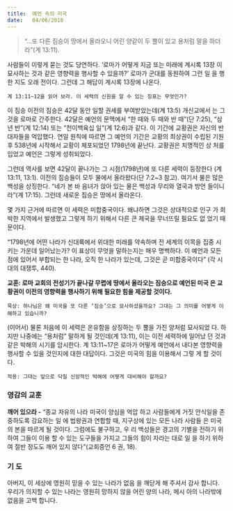 ```yaml
---
title:  예언 속의 미국
date:   04/06/2018
---
```


> <p></p>
> “…또 다른 짐승이 땅에서 올라오니 어린 양같이 두 뿔이 있고 용처럼 말을 하더라”(계 13:11).

사람들이 이렇게 묻는 것도 당연하다. ‘로마가 어떻게 지금 또는 미래에 계시록 13장
이 묘사하는 것과 같은 영향력을 행사할 수 있을까?’ 로마가 군대를 동원하여 그런 일
을 행한 지도 오래 전이다. 그런데 그 해답이 계시록 13장에 나온다.

`계 13:11~12을 읽어 보라. 이 세력의 신원을 알 수 있는 징표는 무엇인가?`

이 짐승 이전의 짐승은 42달 동안 일할 권세를 부여받았는데(계 13:5) 개신교에서
는 그것을 로마로 간주한다. 42달은 예언의 문맥에서 “한 때와 두 때와 반 때”(단 7:25),
“삼년 반”(계 12:14) 또는 “천이백육십 일”(계 12:6)과 같다. 이 기간에 교황권은 자신의
반대자들을 억압했다. 연일 원칙에 따르면 그 예언의 기간은 교황의 최상권이 수립된
기원후 538년에 시작해서 교황이 체포되었던 1798년에 끝난다. 교황권은 치명적인 상
처를 입었고 예언은 그렇게 성취되었다.

그런데 역사를 보면 42달이 끝나가는 그 시점(1798년)에 또 다른 세력이 등장한다
(계 13:11, 13:1). 이전의 짐승들이 모두 물에서 올라왔다(단 7:2~3 참고). 여기서 물은
많은 백성을 상징한다. “네가 본 바 음녀가 앉아 있는 물은 백성과 무리와 열국과 방언
들이니라”(계 17:15). 그런데 새로운 짐승은 땅에서 올라온다.

몇 가지 근거에 따르면 이 세력은 미합중국이다. 왜냐하면 그것은 상대적으로 인구
가 희박한 지역에서 발생했고 그렇게 하기 위해서 다른 큰 제국을 무너뜨릴 필요도 없
었기 때문이다.

“1798년에 어떤 나라가 신대륙에서 위대한 미래를 약속하며 전 세계의 이목을 집중
시키는 가운데 일어났는가? 이 표상이 무엇을 말하는지는 매우 명백하다. 이 예언과
모든 점에 있어서 부합되는 한 나라, 오직 한 나라가 있는데, 그것은 곧 미합중국이다”
(각 시대의 대쟁투, 440).

**교훈: 로마 교회의 전성기가 끝나갈 무렵에 땅에서 올라오는 짐승으로 예언된 미국
은 교황권이 이전의 영향력을 행사하기 위해 필요한 힘을 제공할 것이다.**

`묵상: 하나님은 왜 미국을 또 다른 ‘짐승’으로 묘사하셨을까요? 그대는 그 의미를 어떻게
    이해하고 있습니까?`

(이어서) 물론 처음에 이 세력은 온유함을 상징하는 두 뿔을 가진 양처럼 묘사되었
다. 하지만 나중에는 “용처럼” 말하게 될 것인데(계 13:11), 이는 이전 세력하에 일어났
던 것과 같은 박해의 시기를 암시한다. 계 13:11~17은 로마가 어떻게 예언에서 내다본
영향력을 행사할 수 있을 것인지에 대한 대답이다. 그것은 미국의 힘을 이용해서 그렇
게 할 것이다.

`적용: 그대는 앞으로 닥칠 신앙적인 박해에 어떻게 대비해야 할까요?`

### 영감의 교훈

**깨어 있으라 -** “종교 자유의 나라 미국이 양심을 억압
하고 사람들에게 거짓 안식일을 존중하도록 강요하는 일
에 법왕권과 연합할 때, 지구상에 있는 모든 나라 사람들
은 미국의 본을 따르게 될 것이다. 그럼에도 불구하고, 우
리 백성들은 경고의 기별을 전하기 위하여 그들이 이용
할 수 있는 도구들을 가지고 그들의 힘이 자라는 대로 일
을 하기 위하여 절반 정도도 깨어 있지 않다”(교회증언 6
권, 18).

### 기 도

아버지, 이 세상에 영원히
믿을 수 있는 나라가 없음
을 깨닫게 해 주셔서 감사
합니다. 우리가 의지할 수
있는 나라는 영원히 망하지
않을 어린 양의 나라, 메시
아의 나라밖에 없음을 고백
합니다.